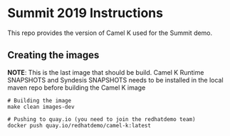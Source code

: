 # Summit 2019 Instructions

This repo provides the version of Camel K used for the Summit demo.

## Creating the images

**NOTE**: This is the last image that should be build. Camel K Runtime SNAPSHOTS and Syndesis SNAPSHOTS
needs to be installed in the local maven repo before building the Camel K image

```
# Building the image
make clean images-dev

# Pushing to quay.io (you need to join the redhatdemo team)
docker push quay.io/redhatdemo/camel-k:latest
```
